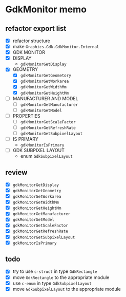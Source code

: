 GdkMonitor memo
================

refactor export list
--------------------

* [x] refactor structure
* [x] make `Graphics.Gdk.GdkMonitor.Internal`
* [x] GDK MONITOR
* [x] DISPLAY
	+ `gdkMonitorGetDisplay`
* [x] GEOMETRY
	+ [x] `gdkMonitorGetGeometory`
	+ [x] `gdkMonitorGetWorkarea`
	+ [x] `gdkMonitorGetWidthMm`
	+ [x] `gdkMonitorGetHeightMm`
* [ ] MANUFACTURER AND MODEL
	+ [ ] `gdkMonitorGetManufacturer`
	+ [ ] `gdkMonitorGetModel`
* [ ] PROPERTIES
	+ [ ] `gdkMonitorGetScaleFactor`
	+ [ ] `gdkMonitorGetRefreshRate`
	+ [ ] `gdkMonitorGetSubpixelLayout`
* [ ] IS PRIMARY
	+ `gdkMonitorIsPrimary`
* [ ] GDK SUBPIXEL LAYOUT
	+ enum `GdkSubpixelLayout`

review
------

* [x] `gdkMonitorGetDisplay`
* [x] `gdkMonitorGetGeometry`
* [x] `gdkMonitorGetWorkarea`
* [x] `gdkMonitorGetWidthMm`
* [x] `gdkMonitorGetHeightMm`
* [x] `gdkMonitorGetManufacturer`
* [x] `gdkMonitorGetModel`
* [x] `gdkMonitorGetScaleFactor`
* [x] `gdkMonitorGetRefreshRate`
* [x] `gdkMonitorGetSubpixelLayout`
* [x] `gdkMonitorIsPrimary`

todo
----

* [x] try to use `c-struct` in type `GdkRectangle`
* [x] move `GdkRectangle` to the appropriate module
* [x] use `c-enum` in type `GdkSubpixelLayout`
* [x] move `GdkSubpixelLayout` to the appropriate module
